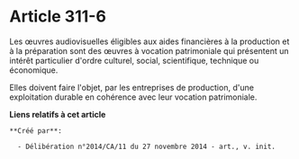 # Article 311-6

Les œuvres audiovisuelles éligibles aux aides financières à la production et à la préparation sont des œuvres à vocation
patrimoniale qui présentent un intérêt particulier d'ordre culturel, social, scientifique, technique ou économique. 

Elles doivent faire l'objet, par les entreprises de production, d'une exploitation durable en cohérence avec leur vocation
patrimoniale.

**Liens relatifs à cet article**

	**Créé par**:

	  - Délibération n°2014/CA/11 du 27 novembre 2014 - art., v. init.
